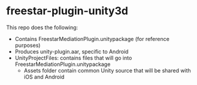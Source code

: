 # freestar-plugin-unity3d

This repo does the following:

- Contains FreestarMediationPlugin.unitypackage (for reference purposes)
- Produces unity-plugin.aar, specific to Android
- UnityProjectFiles: contains files that will go into FreestarMediationPlugin.unitypackage
  - Assets folder contain common Unity source that will be shared with iOS and Android

